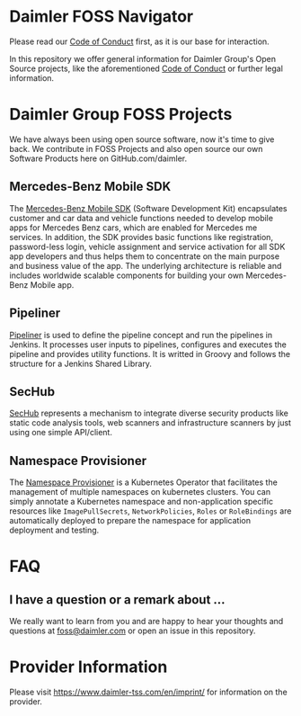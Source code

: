 # Daimler FOSS Navigator

Please read our [Code of Conduct](CODE_OF_CONDUCT.md) first, as it is our base for interaction. 

In this repository we offer general information for Daimler Group's Open Source projects, like the aforementioned [Code of Conduct](CODE_OF_CONDUCT.md) or further legal information.

# Daimler Group FOSS Projects
We have always been using open source software, now it's time to give back. We contribute in FOSS Projects and also open source our own Software Products here on GitHub.com/daimler.  

## Mercedes-Benz Mobile SDK
The [Mercedes-Benz Mobile SDK](https://github.com/Daimler/MBSDK-community-support) (Software Development Kit) encapsulates customer and car data and vehicle functions needed to develop mobile apps for Mercedes Benz cars, which are enabled for Mercedes me services.
In addition, the SDK provides basic functions like registration, password-less login, vehicle assignment and service activation for all SDK app developers and thus helps them to concentrate on the main purpose and business value of the app.
The underlying architecture is reliable and includes worldwide scalable components for building your own Mercedes-Benz Mobile app.

## Pipeliner
[Pipeliner](https://github.com/Daimler/pipeliner) is used to define the pipeline concept and run the pipelines in Jenkins. It processes user inputs to pipelines, configures and executes the pipeline and provides utility functions. It is writted in Groovy and follows the structure for a Jenkins Shared Library.

## SecHub
[SecHub](https://github.com/Daimler/sechub) represents a mechanism to integrate diverse security products like static code analysis tools, web scanners and infrastructure scanners by just using one simple API/client. 

## Namespace Provisioner
The [Namespace Provisioner](https://github.com/Daimler/namespace-provisioner) is a Kubernetes Operator that facilitates the management of multiple namespaces on kubernetes clusters.
You can simply annotate a Kubernetes namespace and non-application specific resources like `ImagePullSecrets`, `NetworkPolicies`, `Roles` or `RoleBindings` are automatically deployed to prepare the namespace for application deployment and testing.

# FAQ
## I have a question or a remark about ...

We really want to learn from you and are happy to hear your thoughts and questions at foss@daimler.com or open an issue in this repository.


# Provider Information

Please visit <https://www.daimler-tss.com/en/imprint/> for information on the provider.

